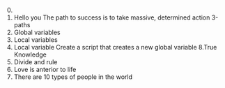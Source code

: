 0. <o>
1. Hello you
The path to success is to take massive, determined action
3-paths
4. Global variables
5. Local variables
6. Local variable
Create a script that creates a new global variable
8.True Knowledge
9. Divide and rule
10. Love is anterior to life
11. There are 10 types of people in the world
